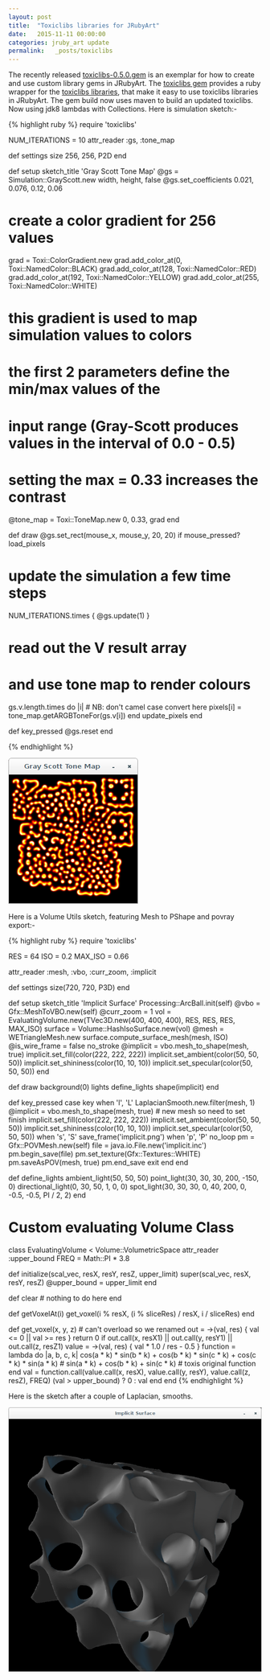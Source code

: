 ```yaml
---
layout: post
title:  "Toxiclibs libraries for JRubyArt"
date:   2015-11-11 00:00:00
categories: jruby_art update
permalink:   _posts/toxiclibs
---
```


The recently released [toxiclibs-0.5.0.gem][gem] is an exemplar for how to create and use custom library gems in JRubyArt. The [toxiclibs gem][gem] provides a ruby wrapper for the [toxiclibs libraries][libraries], that make it easy to use toxiclibs libraries in JRubyArt. The gem build now uses maven to build an updated toxiclibs. Now using jdk8 lambdas with Collections.  Here is simulation sketch:-

{% highlight ruby %}
require 'toxiclibs'

NUM_ITERATIONS = 10
attr_reader :gs, :tone_map

def settings
  size 256, 256, P2D
end

def setup
  sketch_title 'Gray Scott Tone Map'
  @gs = Simulation::GrayScott.new width, height, false
  @gs.set_coefficients 0.021, 0.076, 0.12, 0.06
  # create a color gradient for 256 values
  grad = Toxi::ColorGradient.new
  grad.add_color_at(0, Toxi::NamedColor::BLACK)
  grad.add_color_at(128, Toxi::NamedColor::RED)
  grad.add_color_at(192, Toxi::NamedColor::YELLOW)
  grad.add_color_at(255, Toxi::NamedColor::WHITE)
  # this gradient is used to map simulation values to colors
  # the first 2 parameters define the min/max values of the
  # input range (Gray-Scott produces values in the interval of 0.0 - 0.5)
  # setting the max = 0.33 increases the contrast
  @tone_map = Toxi::ToneMap.new 0, 0.33, grad
end

def draw
  @gs.set_rect(mouse_x, mouse_y, 20, 20) if mouse_pressed?
  load_pixels
  # update the simulation a few time steps
  NUM_ITERATIONS.times { @gs.update(1) }
  # read out the V result array
  # and use tone map to render colours
  gs.v.length.times do |i|
    # NB: don't camel case convert here
    pixels[i] = tone_map.getARGBToneFor(gs.v[i])
  end
  update_pixels
end

def key_pressed
  @gs.reset
end

{% endhighlight %}

<img src="/assets/tonemap.png" />

Here is a Volume Utils sketch, featuring Mesh to PShape and povray export:-

{% highlight ruby %}
require 'toxiclibs'

RES = 64
ISO = 0.2
MAX_ISO = 0.66

attr_reader :mesh, :vbo, :curr_zoom, :implicit

def settings
  size(720, 720, P3D)
end

def setup
  sketch_title 'Implicit Surface'
  Processing::ArcBall.init(self)
  @vbo = Gfx::MeshToVBO.new(self)
  @curr_zoom = 1
  vol = EvaluatingVolume.new(TVec3D.new(400, 400, 400), RES, RES, RES, MAX_ISO)
  surface = Volume::HashIsoSurface.new(vol)
  @mesh = WETriangleMesh.new
  surface.compute_surface_mesh(mesh, ISO)
  @is_wire_frame = false
  no_stroke
  @implicit = vbo.mesh_to_shape(mesh, true)
  implicit.set_fill(color(222, 222, 222))
  implicit.set_ambient(color(50, 50, 50))
  implicit.set_shininess(color(10, 10, 10))
  implicit.set_specular(color(50, 50, 50))
end

def draw
  background(0)
  lights
  define_lights
  shape(implicit)
end

def key_pressed
  case key
  when 'l', 'L'
    LaplacianSmooth.new.filter(mesh, 1)
    @implicit = vbo.mesh_to_shape(mesh, true)
    # new mesh so need to set finish
    implicit.set_fill(color(222, 222, 222))
    implicit.set_ambient(color(50, 50, 50))
    implicit.set_shininess(color(10, 10, 10))
    implicit.set_specular(color(50, 50, 50))
  when 's', 'S'
    save_frame('implicit.png')
  when 'p', 'P'
    no_loop
    pm = Gfx::POVMesh.new(self)
    file = java.io.File.new('implicit.inc')
    pm.begin_save(file)
    pm.set_texture(Gfx::Textures::WHITE)
    pm.saveAsPOV(mesh, true)
    pm.end_save
    exit
  end
end

def define_lights
  ambient_light(50, 50, 50)
  point_light(30, 30, 30, 200, -150, 0)
  directional_light(0, 30, 50, 1, 0, 0)
  spot_light(30, 30, 30, 0, 40, 200, 0, -0.5, -0.5, PI / 2, 2)
end

# Custom evaluating Volume Class
class EvaluatingVolume < Volume::VolumetricSpace
  attr_reader :upper_bound
  FREQ = Math::PI * 3.8

  def initialize(scal_vec, resX, resY, resZ, upper_limit)
    super(scal_vec, resX, resY, resZ)
    @upper_bound = upper_limit
  end

  def clear
    # nothing to do here
  end

  def getVoxelAt(i)
    get_voxel(i % resX, (i % sliceRes) / resX, i / sliceRes)
  end

  def get_voxel(x, y, z) # can't overload so we renamed
    out = ->(val, res) { val <= 0 || val >= res }
    return 0 if out.call(x, resX1) || out.call(y, resY1) || out.call(z, resZ1)
    value = ->(val, res) { val * 1.0 / res - 0.5 }
    function = lambda do |a, b, c, k|
      cos(a * k) * sin(b * k) + cos(b * k) * sin(c * k) + cos(c * k) * sin(a * k)
      # sin(a * k) + cos(b * k) + sin(c * k) # toxis original function
    end
    val = function.call(value.call(x, resX), value.call(y, resY), value.call(z, resZ), FREQ)
    (val > upper_bound) ? 0 : val
  end
end
{% endhighlight %}

Here is the sketch after a couple of Laplacian, smooths.

<img src="/assets/implicit.png" />

[gem]:https://github.com/ruby-processing/toxicgem
[libraries]:http://toxiclibs.org/
